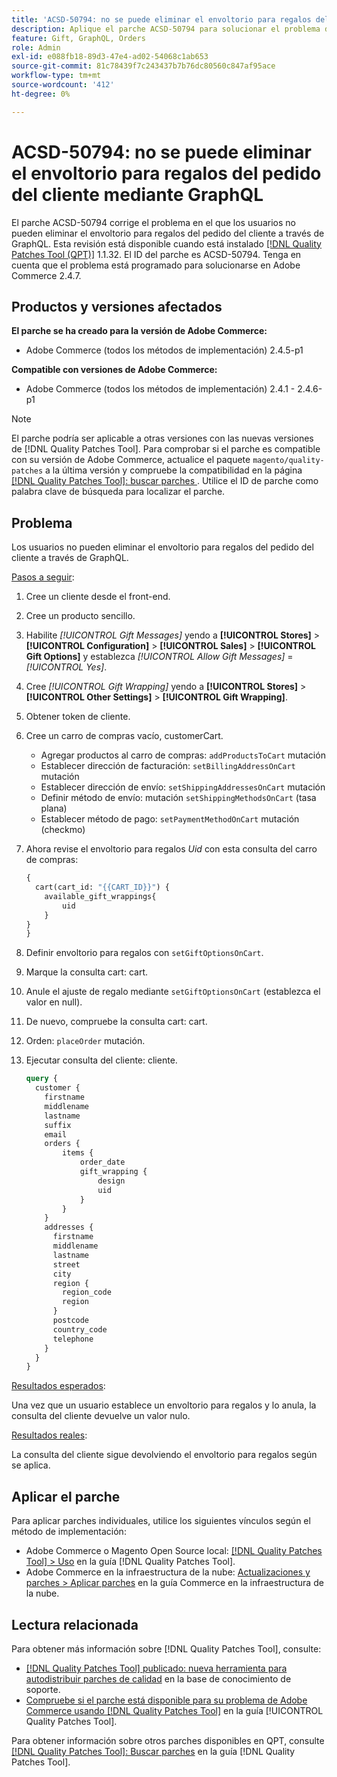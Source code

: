 ```yaml
---
title: 'ACSD-50794: no se puede eliminar el envoltorio para regalos del pedido del cliente mediante GraphQL'
description: Aplique el parche ACSD-50794 para solucionar el problema de Adobe Commerce en el que los usuarios no pueden eliminar el envoltorio para regalos del pedido del cliente a través de GraphQL.
feature: Gift, GraphQL, Orders
role: Admin
exl-id: e088fb18-89d3-47e4-ad02-54068c1ab653
source-git-commit: 81c78439f7c243437b7b76dc80560c847af95ace
workflow-type: tm+mt
source-wordcount: '412'
ht-degree: 0%

---
```


# ACSD-50794: no se puede eliminar el envoltorio para regalos del pedido del cliente mediante GraphQL

El parche ACSD-50794 corrige el problema en el que los usuarios no pueden eliminar el envoltorio para regalos del pedido del cliente a través de GraphQL. Esta revisión está disponible cuando está instalado [[!DNL Quality Patches Tool (QPT)]](https://experienceleague.adobe.com/en/docs/commerce-knowledge-base/kb/announcements/commerce-announcements/magento-quality-patches-released-new-tool-to-self-serve-quality-patches) 1.1.32. El ID del parche es ACSD-50794. Tenga en cuenta que el problema está programado para solucionarse en Adobe Commerce 2.4.7.

## Productos y versiones afectados

**El parche se ha creado para la versión de Adobe Commerce:**

* Adobe Commerce (todos los métodos de implementación) 2.4.5-p1

**Compatible con versiones de Adobe Commerce:**

* Adobe Commerce (todos los métodos de implementación) 2.4.1 - 2.4.6-p1

>[!NOTE]
>
>El parche podría ser aplicable a otras versiones con las nuevas versiones de [!DNL Quality Patches Tool]. Para comprobar si el parche es compatible con su versión de Adobe Commerce, actualice el paquete `magento/quality-patches` a la última versión y compruebe la compatibilidad en la página [[!DNL Quality Patches Tool]: buscar parches ](https://experienceleague.adobe.com/tools/commerce-quality-patches/index.html). Utilice el ID de parche como palabra clave de búsqueda para localizar el parche.

## Problema

Los usuarios no pueden eliminar el envoltorio para regalos del pedido del cliente a través de GraphQL.

<u>Pasos a seguir</u>:

1. Cree un cliente desde el front-end.
1. Cree un producto sencillo.
1. Habilite *[!UICONTROL Gift Messages]* yendo a **[!UICONTROL Stores]** > **[!UICONTROL Configuration]** > **[!UICONTROL Sales]** > **[!UICONTROL Gift Options]** y establezca *[!UICONTROL Allow Gift Messages]* = *[!UICONTROL Yes]*.
1. Cree *[!UICONTROL Gift Wrapping]* yendo a **[!UICONTROL Stores]** > **[!UICONTROL Other Settings]** > **[!UICONTROL Gift Wrapping]**.
1. Obtener token de cliente.
1. Cree un carro de compras vacío, customerCart.
   * Agregar productos al carro de compras: `addProductsToCart` mutación
   * Establecer dirección de facturación: `setBillingAddressOnCart` mutación
   * Establecer dirección de envío: `setShippingAddressesOnCart` mutación
   * Definir método de envío: mutación `setShippingMethodsOnCart` (tasa plana)
   * Establecer método de pago: `setPaymentMethodOnCart` mutación (checkmo)
1. Ahora revise el envoltorio para regalos *Uid* con esta consulta del carro de compras:

   ```GraphQL
   {
     cart(cart_id: "{{CART_ID}}") {
       available_gift_wrappings{
           uid
       }
   }
   }
   ```

1. Definir envoltorio para regalos con `setGiftOptionsOnCart`.
1. Marque la consulta cart: cart.
1. Anule el ajuste de regalo mediante `setGiftOptionsOnCart` (establezca el valor en null).
1. De nuevo, compruebe la consulta cart: cart.
1. Orden: `placeOrder` mutación.
1. Ejecutar consulta del cliente: cliente.

   ```GraphQL
   query {
     customer {
       firstname
       middlename
       lastname
       suffix
       email
       orders {
           items {
               order_date
               gift_wrapping {
                   design
                   uid
               }
           }
       }
       addresses {
         firstname
         middlename
         lastname
         street
         city
         region {
           region_code
           region
         }
         postcode
         country_code
         telephone
       }
     }
   }
   ```

<u>Resultados esperados</u>:

Una vez que un usuario establece un envoltorio para regalos y lo anula, la consulta del cliente devuelve un valor nulo.

<u>Resultados reales</u>:

La consulta del cliente sigue devolviendo el envoltorio para regalos según se aplica.

## Aplicar el parche

Para aplicar parches individuales, utilice los siguientes vínculos según el método de implementación:

* Adobe Commerce o Magento Open Source local: [[!DNL Quality Patches Tool] > Uso](/help/tools/quality-patches-tool/usage.md) en la guía [!DNL Quality Patches Tool].
* Adobe Commerce en la infraestructura de la nube: [Actualizaciones y parches > Aplicar parches](https://experienceleague.adobe.com/docs/commerce-cloud-service/user-guide/develop/upgrade/apply-patches.html) en la guía Commerce en la infraestructura de la nube.

## Lectura relacionada

Para obtener más información sobre [!DNL Quality Patches Tool], consulte:

* [[!DNL Quality Patches Tool] publicado: nueva herramienta para autodistribuir parches de calidad](https://experienceleague.adobe.com/en/docs/commerce-knowledge-base/kb/announcements/commerce-announcements/magento-quality-patches-released-new-tool-to-self-serve-quality-patches) en la base de conocimiento de soporte.
* [Compruebe si el parche está disponible para su problema de Adobe Commerce usando [!DNL Quality Patches Tool]](/help/tools/quality-patches-tool/patches-available-in-qpt/check-patch-for-magento-issue-with-magento-quality-patches.md) en la guía [!UICONTROL Quality Patches Tool].


Para obtener información sobre otros parches disponibles en QPT, consulte [[!DNL Quality Patches Tool]: Buscar parches](https://experienceleague.adobe.com/tools/commerce-quality-patches/index.html) en la guía [!DNL Quality Patches Tool].
